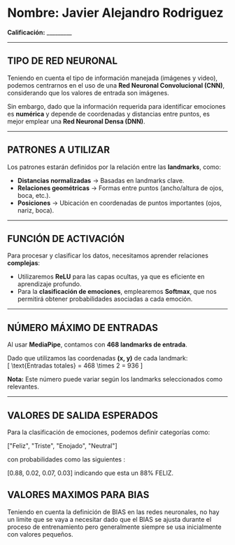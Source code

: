 # **Nombre:** Javier Alejandro Rodriguez  
**Calificación:** _________  

---

## TIPO DE RED NEURONAL  
Teniendo en cuenta el tipo de información manejada (imágenes y video), podemos centrarnos en el uso de una **Red Neuronal Convolucional (CNN)**, considerando que los valores de entrada son imágenes.  

Sin embargo, dado que la información requerida para identificar emociones es **numérica** y depende de coordenadas y distancias entre puntos, es mejor emplear una **Red Neuronal Densa (DNN)**.

---

## PATRONES A UTILIZAR  
Los patrones estarán definidos por la relación entre las **landmarks**, como:  

- **Distancias normalizadas** → Basadas en landmarks clave.  
- **Relaciones geométricas** → Formas entre puntos (ancho/altura de ojos, boca, etc.).  
- **Posiciones** → Ubicación en coordenadas de puntos importantes (ojos, nariz, boca).  

---

## FUNCIÓN DE ACTIVACIÓN  
Para procesar y clasificar los datos, necesitamos aprender relaciones **complejas**:  

- Utilizaremos **ReLU** para las capas ocultas, ya que es eficiente en aprendizaje profundo.  
- Para la **clasificación de emociones**, emplearemos **Softmax**, que nos permitirá obtener probabilidades asociadas a cada emoción.  

---

## NÚMERO MÁXIMO DE ENTRADAS  
Al usar **MediaPipe**, contamos con **468 landmarks de entrada**.  

Dado que utilizamos las coordenadas **(x, y)** de cada landmark:  
\[
\text{Entradas totales} = 468 \times 2 = 936
\]

**Nota:** Este número puede variar según los landmarks seleccionados como relevantes.  

---

## VALORES DE SALIDA ESPERADOS  
Para la clasificación de emociones, podemos definir categorías como:  

["Feliz", "Triste", "Enojado", "Neutral"]

con probabilidades como las siguientes : 

[0.88, 0.02, 0.07, 0.03] indicando que esta un 88% FELIZ.




## VALORES MAXIMOS PARA BIAS 

Teniendo en cuenta la definición de BIAS en las redes neuronales, no hay un limite que
se vaya a necesitar dado que el BIAS se ajusta durante el proceso de entrenamiento pero 
generalmente siempre se usa inicialmente con valores pequeños.







